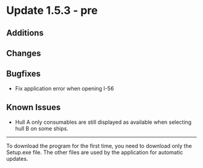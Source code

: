 # Update 1.5.3 - pre

## Additions


## Changes


## Bugfixes
- Fix application error when opening I-56

## Known Issues
- Hull A only consumables are still displayed as available when selecting hull B on some ships.
___
To download the program for the first time, you need to download only the Setup.exe file. The other files are used by
the application for automatic updates.
